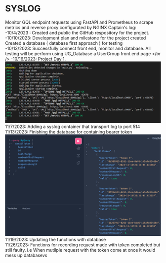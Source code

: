 # SYSLOG
Monitor GQL endpoint requests using FastAPI and Prometheus to scrape metrics and reverse proxy configurated by NGINX
Captain's log:
<br />
-10/4/2023 : Created and public the GitHub respository for the project.
<br />
-10/10/2023: Development plan and milestone for the project created
            Created a database ( database first approach ) for testing
<br />
-10/13/2023: Successfully connect front end, monitor and database. All testing will be perform using UG_Database a UserGroup front end page
</br />
-10/16/2023: Project Day 1. 
![Tunneling request through application](image-1.png)
<br/> 11/7/2023: Adding a syslog container that transport log to port 514
<br/>11/13/2023: Finishing the database for containing bearer token 
![Function GetAllToken return all tokens in database](image.png)
<br /> 11/19/2023: Updating the functions with database
<br />11/26/2023: Functions for recording request made with token completed but still faulty. i.e When mutilple request with the token come at once it would mess up databasevs